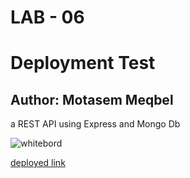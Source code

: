 # LAB - 06
# Deployment Test
## Author: Motasem Meqbel

a REST API using Express and Mongo Db

![whitebord](https://github.com/motasemAlsqoor/basic-auth/blob/main/assest/basic-auth.png)

[deployed link](https://basic-auth-c6.herokuapp.com/)